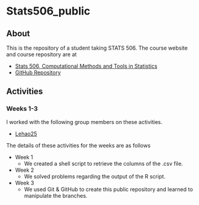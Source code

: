 # Stats506_public

## About
This is the repository of a student taking STATS 506. The course website and course repository are at

- [Stats 506, Computational Methods and Tools in Statistics](https://jbhender.github.io/Stats506/F20/index.html)
- [GitHub Repository](https://github.com/jbhender/Stats506_F20)

## Activities

### Weeks 1-3

I worked with the following group members on these activities.

- [Lehao25](https://github.com/Lehao25/Stats506_public)

The details of these activities for the weeks are as follows

- Week 1
	- We created a shell script to retrieve the columns of the .csv file.
- Week 2
	- We solved problems regarding the output of the R script.
- Week 3
	- We used Git & GitHub to create this public repository and learned to manipulate the branches.